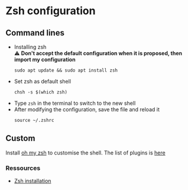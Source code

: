 # Zsh configuration
## Command lines
- Installing zsh  
  ⚠️ **Don't accept the default configuration when it is proposed, then import my configuration**
  ```
  sudo apt update && sudo apt install zsh
  ```
- Set zsh as default shell
  ```
  chsh -s $(which zsh)
  ```
- Type `zsh` in the terminal to switch to the new shell
- After modifying the configuration, save the file and reload it
  ```
  source ~/.zshrc
  ```

## Custom
Install [oh my zsh](https://github.com/ohmyzsh/ohmyzsh/wiki) to customise the shell. 
The list of plugins is [here](https://github.com/ohmyzsh/ohmyzsh/wiki/Plugins)


### Ressources
- [Zsh installation](https://github.com/ohmyzsh/ohmyzsh/wiki/Installing-ZSH)
